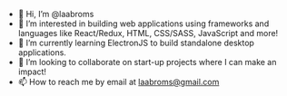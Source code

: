 - 👋 Hi, I’m @laabroms
- 👀 I’m interested in building web applications using frameworks and languages like React/Redux, HTML, CSS/SASS, JavaScript and more!  
- 🌱 I’m currently learning ElectronJS to build standalone desktop applications.
- 💞️ I’m looking to collaborate on start-up projects where I can make an impact!
- 📫 How to reach me by email at laabroms@gmail.com

<!---
laabroms/laabroms is a ✨ special ✨ repository because its `README.md` (this file) appears on your GitHub profile.
You can click the Preview link to take a look at your changes.
--->
